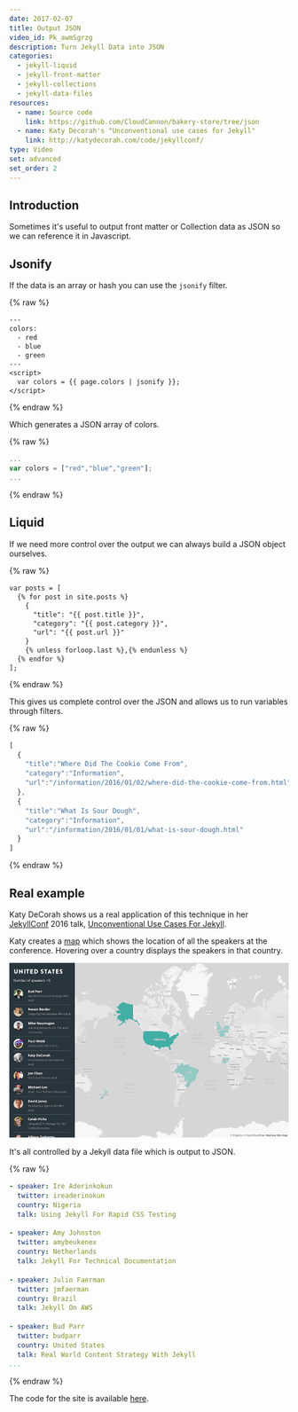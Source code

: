 ```yaml
---
date: 2017-02-07
title: Output JSON
video_id: Pk_awmSgrzg
description: Turn Jekyll Data into JSON
categories:
  - jekyll-liquid
  - jekyll-front-matter
  - jekyll-collections
  - jekyll-data-files
resources:
  - name: Source code
    link: https://github.com/CloudCannon/bakery-store/tree/json
  - name: Katy Decorah's "Unconventional use cases for Jekyll"
    link: http://katydecorah.com/code/jekyllconf/
type: Video
set: advanced
set_order: 2
---
```

## Introduction

Sometimes it's useful to output front matter or Collection data as JSON so we can reference it in Javascript.


## Jsonify

If the data is an array or hash you can use the `jsonify` filter.

{% raw %}
~~~liquid
---
colors:
  - red
  - blue
  - green
---
<script>
  var colors = {{ page.colors | jsonify }};
</script>
~~~
{% endraw %}

Which generates a JSON array of colors.

{% raw %}
~~~javascript
...
var colors = ["red","blue","green"];
...
~~~
{% endraw %}

## Liquid

If we need more control over the output we can always build a JSON object ourselves.

{% raw %}
~~~liquid
var posts = [
  {% for post in site.posts %}
    {
      "title": "{{ post.title }}",
      "category": "{{ post.category }}",
      "url": "{{ post.url }}"
    }
    {% unless forloop.last %},{% endunless %}
  {% endfor %}
];
~~~
{% endraw %}

This gives us complete control over the JSON and allows us to run variables through filters.

{% raw %}
~~~javascript
[
  {
    "title":"Where Did The Cookie Come From",
    "category":"Information",
    "url":"/information/2016/01/02/where-did-the-cookie-come-from.html"
  },
  {
    "title":"What Is Sour Dough",
    "category":"Information",
    "url":"/information/2016/01/01/what-is-sour-dough.html"
  }
]
~~~
{% endraw %}

## Real example

Katy DeCorah shows us a real application of this technique in her [JekyllConf](http://jekyllconf.com) 2016 talk, [Unconventional Use Cases For Jekyll](https://www.youtube.com/watch?v=s84wFRD8vfE).

Katy creates a [map](http://katydecorah.com/unconventional/jekyllconf/) which shows the location of all the speakers at the conference. Hovering over a country displays the speakers in that country.

![JekyllConf 2016 map](/images/tutorials/json/map.png)

It's all controlled by a Jekyll data file which is output to JSON.

{% raw %}
~~~yaml
- speaker: Ire Aderinkokun
  twitter: ireaderinokun
  country: Nigeria
  talk: Using Jekyll For Rapid CSS Testing

- speaker: Amy Johnston
  twitter: amybeukenex
  country: Netherlands
  talk: Jekyll For Technical Documentation

- speaker: Julio Faerman
  twitter: jmfaerman
  country: Brazil
  talk: Jekyll On AWS

- speaker: Bud Parr
  twitter: budparr
  country: United States
  talk: Real World Content Strategy With Jekyll
...
~~~
{% endraw %}

The code for the site is available [here](https://github.com/katydecorah/unconventional/).
